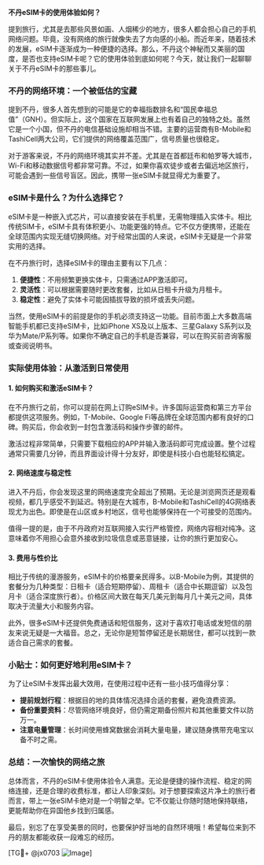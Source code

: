 **不丹eSIM卡的使用体验如何？**

提到旅行，尤其是去那些风景如画、人烟稀少的地方，很多人都会担心自己的手机网络问题。毕竟，没有网络的旅行就像失去了方向感的小船。而近年来，随着技术的发展，eSIM卡逐渐成为一种便捷的选择。那么，不丹这个神秘而又美丽的国度，是否也支持eSIM卡呢？它的使用体验到底如何呢？今天，就让我们一起聊聊关于不丹eSIM卡的那些事儿。

### 不丹的网络环境：一个被低估的宝藏

提到不丹，很多人首先想到的可能是它的幸福指数排名和“国民幸福总值”（GNH）。但实际上，这个国家在互联网发展上也有着自己的独特之处。虽然它是一个小国，但不丹的电信基础设施却相当不错。主要的运营商有B-Mobile和TashiCell两大公司，它们提供的网络覆盖范围广，信号质量也很稳定。

对于游客来说，不丹的网络环境其实并不差。尤其是在首都廷布和帕罗等大城市，Wi-Fi和移动数据信号都非常可靠。不过，如果你喜欢徒步或者去偏远地区旅行，可能会遇到一些信号盲区。因此，携带一张eSIM卡就显得尤为重要了。

### eSIM卡是什么？为什么选择它？

eSIM卡是一种嵌入式芯片，可以直接安装在手机里，无需物理插入实体卡。相比传统SIM卡，eSIM卡具有体积更小、功能更强的特点。它不仅方便携带，还能在全球范围内实现无缝切换网络。对于经常出国的人来说，eSIM卡无疑是一个非常实用的选择。

在不丹旅行时，选择eSIM卡的理由主要有以下几点：

1. **便捷性**：不用频繁更换实体卡，只需通过APP激活即可。
2. **灵活性**：可以根据需要随时更改套餐，比如从日租卡升级为月租卡。
3. **稳定性**：避免了实体卡可能因插拔导致的损坏或丢失问题。

当然，使用eSIM卡的前提是你的手机必须支持这一功能。目前市面上大多数高端智能手机都已支持eSIM卡，比如iPhone XS及以上版本、三星Galaxy S系列以及华为Mate/P系列等。如果你不确定自己的手机是否兼容，可以在购买前咨询客服或查阅说明书。

### 实际使用体验：从激活到日常使用

#### 1. 如何购买和激活eSIM卡？

在不丹旅行之前，你可以提前在网上订购eSIM卡。许多国际运营商和第三方平台都提供这项服务。例如，T-Mobile、Google Fi等品牌在全球范围内都有良好的口碑。购买后，你会收到一封包含激活码和操作步骤的邮件。

激活过程非常简单，只需要下载相应的APP并输入激活码即可完成设置。整个过程通常只需要几分钟，而且界面设计得十分友好，即使是科技小白也能轻松搞定。

#### 2. 网络速度与稳定性

进入不丹后，你会发现这里的网络速度完全超出了预期。无论是浏览网页还是观看视频，都几乎感受不到延迟。特别是在大城市，B-Mobile和TashiCell的4G网络表现尤为出色。即使是在山区或乡村地区，信号也能够保持在一个可接受的范围内。

值得一提的是，由于不丹政府对互联网接入实行严格管控，网络内容相对纯净。这意味着你不用担心会意外接收到垃圾信息或恶意链接，让你的旅行更加安心。

#### 3. 费用与性价比

相比于传统的漫游服务，eSIM卡的价格要亲民得多。以B-Mobile为例，其提供的套餐分为几种类型：日租卡（适合短期停留）、周租卡（适合中长期逗留）以及包月卡（适合深度旅行者）。价格区间大致在每天几美元到每月几十美元之间，具体取决于流量大小和服务内容。

此外，很多eSIM卡还提供免费通话和短信服务，这对于喜欢打电话或发短信的朋友来说无疑是一大福音。总之，无论你是短暂停留还是长期居住，都可以找到一款适合自己需求的套餐。

### 小贴士：如何更好地利用eSIM卡？

为了让eSIM卡发挥出最大效用，在使用过程中还有一些小技巧值得分享：

- **提前规划行程**：根据目的地的具体情况选择合适的套餐，避免浪费资源。
- **备份重要资料**：尽管网络环境良好，但仍需定期备份照片和其他重要文件以防万一。
- **注意电量管理**：长时间使用蜂窝数据会消耗大量电量，建议随身携带充电宝以备不时之需。

### 总结：一次愉快的网络之旅

总体而言，不丹的eSIM卡使用体验令人满意。无论是便捷的操作流程、稳定的网络连接，还是合理的收费标准，都让人印象深刻。对于想要探索这片净土的旅行者而言，带上一张eSIM卡绝对是一个明智之举。它不仅能让你随时随地保持联络，更能帮助你在异国他乡找到归属感。

最后，别忘了在享受美景的同时，也要保护好当地的自然环境哦！希望每位来到不丹的朋友都能收获一段难忘的经历。

[TG💪+ @jx0703 ![Image](https://github.com/user-attachments/assets/dbca1d08-cadb-493c-b0ec-ad6f7a83f270)]